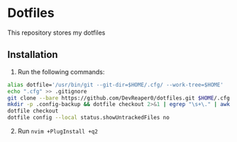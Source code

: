 # Dotfiles

This repository stores my dotfiles

## Installation
1. Run the following commands:
```sh
alias dotfile='/usr/bin/git --git-dir=$HOME/.cfg/ --work-tree=$HOME'
echo ".cfg" >> .gitignore
git clone --bare https://github.com/DevReaper0/dotfiles.git $HOME/.cfg
mkdir -p .config-backup && dotfile checkout 2>&1 | egrep "\s+\." | awk {'print $1'} | xargs -I{} mv {} .config-backup/{}
dotfile checkout
dotfile config --local status.showUntrackedFiles no
```
2. Run `nvim +PlugInstall +q2`
